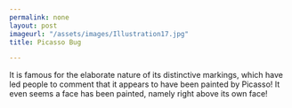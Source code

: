 ```yaml
---
permalink: none
layout: post
imageurl: "/assets/images/Illustration17.jpg"
title: Picasso Bug

---
```


It is famous for the elaborate nature of its distinctive markings, which have led people to comment that it appears to have been painted by Picasso! It even seems a face has been painted, namely right above its own face!
